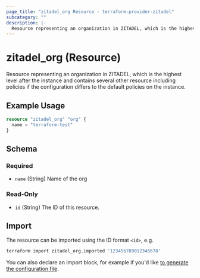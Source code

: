 ```yaml
---
page_title: "zitadel_org Resource - terraform-provider-zitadel"
subcategory: ""
description: |-
  Resource representing an organization in ZITADEL, which is the highest level after the instance and contains several other resource including policies if the configuration differs to the default policies on the instance.
---
```


# zitadel_org (Resource)

Resource representing an organization in ZITADEL, which is the highest level after the instance and contains several other resource including policies if the configuration differs to the default policies on the instance.

## Example Usage

```terraform
resource "zitadel_org" "org" {
  name = "terraform-test"
}
```

<!-- schema generated by tfplugindocs -->
## Schema

### Required

- `name` (String) Name of the org

### Read-Only

- `id` (String) The ID of this resource.

## Import

The resource can be imported using the ID format `<id>`, e.g.

```bash
terraform import zitadel_org.imported '123456789012345678'
```

You can also declare an import block, for example if you'd like [to generate the configuration file](https://developer.hashicorp.com/terraform/language/import/generating-configuration).
